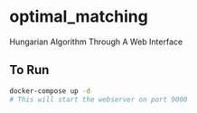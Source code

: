 # optimal_matching
Hungarian Algorithm Through A Web Interface

## To Run
``` bash
docker-compose up -d
# This will start the webserver on port 9000
```

